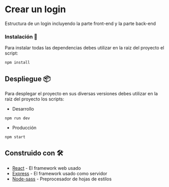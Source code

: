# Crear un login

Estructura de un login incluyendo la parte front-end y la parte back-end

### Instalación 🔧

Para instalar todas las dependencias debes utilizar en la raiz del proyecto el script:

```
npm install
```

## Despliegue 📦

Para desplegar el proyecto en sus diversas versiones debes utilizar en la raiz del proyecto los scripts:

* Desarrollo 

```
npm run dev
```

* Producción 

```
npm start
```

## Construido con 🛠️

* [React](https://es.reactjs.org/) - El framework web usado
* [Express](https://expressjs.com/) - El framework usado como servidor
* [Node-sass](https://www.npmjs.com/package/node-sass) - Preprocesador de hojas de estilos
